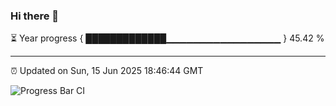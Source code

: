### Hi there 👋

⏳ Year progress { █████████████▁▁▁▁▁▁▁▁▁▁▁▁▁▁▁▁▁ } 45.42 %

---

⏰ Updated on Sun, 15 Jun 2025 18:46:44 GMT

![Progress Bar CI](https://github.com/IshwaranRudhara/GIT-ACTION/workflows/Progress%20Bar%20CI/badge.svg)
